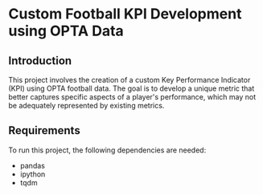 # Custom Football KPI Development using OPTA Data

## Introduction
This project involves the creation of a custom Key Performance Indicator (KPI) using OPTA football data. The goal is to develop a unique metric that better captures specific aspects of a player's performance, which may not be adequately represented by existing metrics.

## Requirements
To run this project, the following dependencies are needed:
- pandas
- ipython
- tqdm
